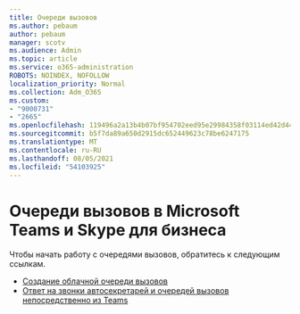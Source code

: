 ```yaml
---
title: Очереди вызовов
ms.author: pebaum
author: pebaum
manager: scotv
ms.audience: Admin
ms.topic: article
ms.service: o365-administration
ROBOTS: NOINDEX, NOFOLLOW
localization_priority: Normal
ms.collection: Adm_O365
ms.custom:
- "9000731"
- "2665"
ms.openlocfilehash: 119496a2a13b4b07bf954702eed95e29984358f03114ed42d44c26a422292836
ms.sourcegitcommit: b5f7da89a650d2915dc652449623c78be6247175
ms.translationtype: MT
ms.contentlocale: ru-RU
ms.lasthandoff: 08/05/2021
ms.locfileid: "54103925"
---
```

# <a name="call-queues-in-microsoft-teams-and-skype-for-business"></a>Очереди вызовов в Microsoft Teams и Skype для бизнеса 

Чтобы начать работу с очередями вызовов, обратитесь к следующим ссылкам.

- [Создание облачной очереди вызовов](https://docs.microsoft.com/microsoftteams/create-a-phone-system-call-queue)
- [Ответ на звонки автосекретарей и очередей вызовов непосредственно из Teams](https://docs.microsoft.com/microsoftteams/answer-auto-attendant-and-call-queue-calls)